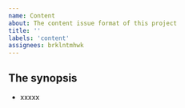 ```yaml
---
name: Content
about: The content issue format of this project
title: ''
labels: 'content'
assignees: brklntmhwk
---
```


## The synopsis

- xxxxx
